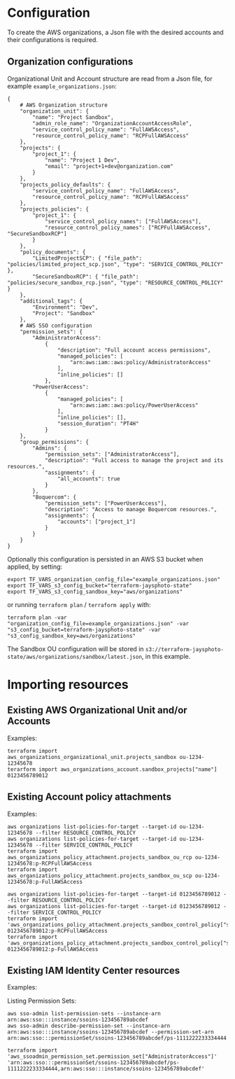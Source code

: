 

# Configuration
To create the AWS organizations, a Json file with the desired accounts and their configurations is required.

## Organization configurations
Organizational Unit and Account structure are read from a Json file, for example `example_organizations.json`:


```
{
    # AWS Organization structure
    "organization_unit": {
        "name": "Project Sandbox",
        "admin_role_name": "OrganizationAccountAccessRole",
        "service_control_policy_name": "FullAWSAccess",
        "resource_control_policy_name": "RCPFullAWSAccess"
    },
    "projects": {
        "project_1": {
            "name": "Project 1 Dev",
            "email": "project+1+dev@organization.com"
        }
    },
    "projects_policy_defaults": {
        "service_control_policy_name": "FullAWSAccess",
        "resource_control_policy_name": "RCPFullAWSAccess"
    },
    "projects_policies": {
        "project_1": {
            "service_control_policy_names": ["FullAWSAccess"],
            "resource_control_policy_names": ["RCPFullAWSAccess", "SecureSandboxRCP"]
        }
    },
    "policy_documents": {
        "LimitedProjectSCP": { "file_path": "policies/limited_project_scp.json", "type": "SERVICE_CONTROL_POLICY" },
        "SecureSandboxRCP": { "file_path": "policies/secure_sandbox_rcp.json", "type": "RESOURCE_CONTROL_POLICY" }
    },
    "additional_tags": {
        "Environment": "Dev",
        "Project": "Sandbox"
    },
    # AWS SSO configuration
    "permission_sets": {
        "AdministratorAccess":
            {
                "description": "Full account access permissions",
                "managed_policies": [
                    "arn:aws:iam::aws:policy/AdministratorAccess"
                ],
                "inline_policies": []
            },
        "PowerUserAccess":
            {
                "managed_policies": [
                    "arn:aws:iam::aws:policy/PowerUserAccess"
                ],
                "inline_policies": [],
                "session_duration": "PT4H"
            }
    },
    "group_permissions": {
        "Admins": {
            "permission_sets": ["AdministratorAccess"],
            "description": "Full access to manage the project and its resources.",
            "assignments": {
                "all_accounts": true
            }
        },
        "Boquercom": {
            "permission_sets": ["PowerUserAccess"],
            "description": "Access to manage Boquercom resources.",
            "assignments": {
                "accounts": ["project_1"]
            }
        }
    }
}
```

Optionally this configuration is persisted in an AWS S3 bucket when applied, by setting:

```
export TF_VARS_organization_config_file="example_organizations.json"
export TF_VARS_s3_config_bucket="terraform-jaysphoto-state"
export TF_VARS_s3_config_sandbox_key="aws/organizations"
```
or running `terraform plan` / `terraform apply` with:
```
terraform plan -var "organization_config_file=example_organizations.json" -var "s3_config_bucket=terraform-jaysphoto-state" -var "s3_config_sandbox_key=aws/organizations"
```

The Sandbox OU configuration will be stored in `s3://terraform-jaysphoto-state/aws/organizations/sandbox/latest.json`, in this example.

# Importing resources

## Existing AWS Organizational Unit and/or Accounts
Examples:
```
terraform import aws_organizations_organizational_unit.projects_sandbox ou-1234-12345678
terarform import aws_organizations_account.sandbox_projects["name"] 0123456789012
```

## Existing Account policy attachments
Examples:
```
aws organizations list-policies-for-target --target-id ou-1234-12345678 --filter RESOURCE_CONTROL_POLICY
aws organizations list-policies-for-target --target-id ou-1234-12345678 --filter SERVICE_CONTROL_POLICY
terraform import aws_organizations_policy_attachment.projects_sandbox_ou_rcp ou-1234-12345678:p-RCPFullAWSAccess
terraform import aws_organizations_policy_attachment.projects_sandbox_ou_scp ou-1234-12345678:p-FullAWSAccess

aws organizations list-policies-for-target --target-id 0123456789012 --filter RESOURCE_CONTROL_POLICY
aws organizations list-policies-for-target --target-id 0123456789012 --filter SERVICE_CONTROL_POLICY
terraform import 'aws_organizations_policy_attachment.projects_sandbox_control_policy["sandbox_project_1_dev_resource_control_policy_RCPFullAWSAccess"]' 0123456789012:p-RCPFullAWSAccess
terraform import 'aws_organizations_policy_attachment.projects_sandbox_control_policy["sandbox_project_1_dev_service_control_policy_FullAWSAccess"]' 0123456789012:p-FullAWSAccess

```

## Existing IAM Identity Center resources
Examples:

Listing Permission Sets:
```
aws sso-admin list-permission-sets --instance-arn arn:aws:sso:::instance/ssoins-123456789abcdef
aws sso-admin describe-permission-set --instance-arn arn:aws:sso:::instance/ssoins-123456789abcdef --permission-set-arn arn:aws:sso:::permissionSet/ssoins-123456789abcdef/ps-1111222233334444

terraform import 'aws_ssoadmin_permission_set.permission_set["AdministratorAccess"]' 'arn:aws:sso:::permissionSet/ssoins-123456789abcdef/ps-1111222233334444,arn:aws:sso:::instance/ssoins-123456789abcdef'

```

